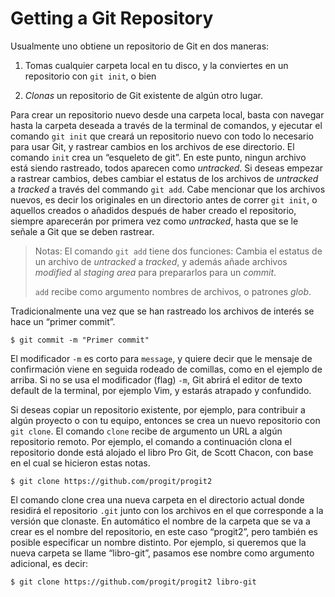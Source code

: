 # Getting a Git Repository


Usualmente uno obtiene un repositorio de Git en dos maneras:

1.  Tomas cualquier carpeta local en tu disco, y la conviertes en un
    repositorio con `git init`, o bien

2.  *Clonas* un repositorio de Git existente de algún otro lugar.

Para crear un repositorio nuevo desde una carpeta local, basta con
navegar hasta la carpeta deseada a través de la terminal de comandos, y
ejecutar el comando `git init` que creará un repositorio nuevo con todo
lo necesario para usar Git, y rastrear cambios en los archivos de ese
directorio. El comando `init` crea un “esqueleto de git”. En este punto,
ningun archivo está siendo rastreado, todos aparecen como *untracked*.
Si deseas empezar a rastrear cambios, debes cambiar el estatus de los
archivos de *untracked* a *tracked* a través del commando `git add`.
Cabe mencionar que los archivos nuevos, es decir los originales en un
directorio antes de correr `git init`, o aquellos creados o añadidos
después de haber creado el repositorio, siempre aparecerán por primera
vez como *untracked*, hasta que se le señale a Git que se deben
rastrear.

> Notas: El comando `git add` tiene dos funciones: Cambia el estatus de
> un archivo de *untracked* a *tracked*, y además añade archivos
> *modified* al *staging area* para prepararlos para un *commit*.
> 
> `add` recibe como argumento nombres de archivos, o patrones *glob*.

Tradicionalmente una vez que se han rastreado los archivos de interés se
hace un “primer commit”.

    $ git commit -m "Primer commit"

El modificador `-m` es corto para `message`, y quiere decir que le
mensaje de confirmación viene en seguida rodeado de comillas, como en el
ejemplo de arriba. Si no se usa el modificador (flag) `-m`, Git abrirá
el editor de texto default de la terminal, por ejemplo Vim, y estarás
atrapado y confundido.

Si deseas copiar un repositorio existente, por ejemplo, para contribuir
a algún proyecto o con tu equipo, entonces se crea un nuevo repositorio
con `git clone`. El comando `clone` recibe de argumento un URL a algún
repositorio remoto. Por ejemplo, el comando a continuación clona el
repositorio donde está alojado el libro Pro Git, de Scott Chacon, con
base en el cual se hicieron estas notas.

    $ git clone https://github.com/progit/progit2

El comando clone crea una nueva carpeta en el directorio actual donde
residirá el repositorio `.git` junto con los archivos en el que
corresponde a la versión que clonaste. En automático el nombre de la
carpeta que se va a crear es el nombre del repositorio, en este caso
“progit2”, pero también es posible especificar un nombre distinto. Por
ejemplo, si queremos que la nueva carpeta se llame “libro-git”, pasamos
ese nombre como argumento adicional, es decir:

    $ git clone https://github.com/progit/progit2 libro-git